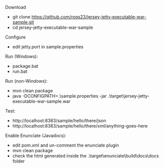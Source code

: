 Download
   - git clone https://github.com/roqs23/jersey-jetty-executable-war-sample.git
   - cd jersey-jetty-executable-war-sample

Configure 
   - edit jetty.port in sample.properties

Run (Windows):
   - package.bat
   - run.bat

Run (non-Windows):
   - mvn clean package
   - java -DCONFIGPATH=.\sample.properties -jar .\target\jersey-jetty-executable-war-sample.war
   
Test:
   - http://localhost:8383/sample/hello/there/json
   - http://localhost:8383/sample/hello/there/xml/anything-goes-here
   
Enable Enunciate (Javadocs):
   - edit pom.xml and un-comment the enunciate plugin
   - mvn clean package
   - check the html generated inside the .\target\enunciate\build\docs\docs folder
   
